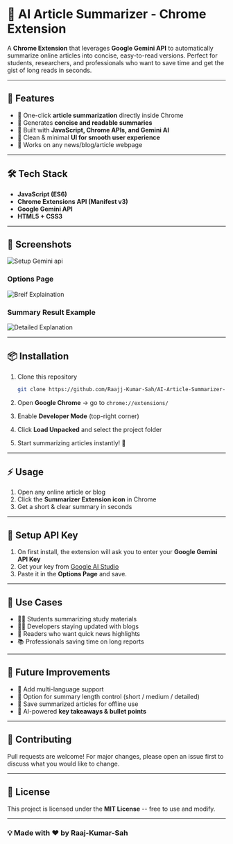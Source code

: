 ﻿# 📰 AI Article Summarizer - Chrome Extension

A **Chrome Extension** that leverages **Google Gemini API** to
automatically summarize online articles into concise, easy-to-read
versions. 
Perfect for students, researchers, and professionals who want to save
time and get the gist of long reads in seconds.

------------------------------------------------------------------------

## 🚀 Features

-   🔹 One-click **article summarization** directly inside Chrome 
-   🔹 Generates **concise and readable summaries** 
-   🔹 Built with **JavaScript, Chrome APIs, and Gemini AI** 
-   🔹 Clean & minimal **UI for smooth user experience** 
-   🔹 Works on any news/blog/article webpage

------------------------------------------------------------------------

## 🛠️ Tech Stack

-   **JavaScript (ES6)** 
-   **Chrome Extensions API (Manifest v3)** 
-   **Google Gemini API** 
-   **HTML5 + CSS3**

------------------------------------------------------------------------

## 📸 Screenshots
![Setup Gemini api](Screenshot/1.jpg)  

### Options Page  
![Breif Explaination](Screenshot/2.jpg)  

### Summary Result Example  
![Detailed Explanation](Screenshot/3.jpg) 

------------------------------------------------------------------------

## 📦 Installation

1.  Clone this repository

    ``` bash
    git clone https://github.com/Raajj-Kumar-Sah/AI-Article-Summarizer-Extension.git
    ```

2.  Open **Google Chrome** → go to `chrome://extensions/`

3.  Enable **Developer Mode** (top-right corner)

4.  Click **Load Unpacked** and select the project folder

5.  Start summarizing articles instantly! 🎉

------------------------------------------------------------------------

## ⚡ Usage

1.  Open any online article or blog
2.  Click the **Summarizer Extension icon** in Chrome
3.  Get a short & clear summary in seconds

------------------------------------------------------------------------

## 🔑 Setup API Key

1.  On first install, the extension will ask you to enter your **Google
    Gemini API Key** 
2.  Get your key from [Google AI
    Studio](https://makersuite.google.com/app/apikey) 
3.  Paste it in the **Options Page** and save.

------------------------------------------------------------------------

## 🎯 Use Cases

-   🧑‍🎓 Students summarizing study materials
-   👨‍💻 Developers staying updated with blogs
-   📰 Readers who want quick news highlights
-   📚 Professionals saving time on long reports

------------------------------------------------------------------------

## 🔮 Future Improvements

-   📌 Add multi-language support
-   📌 Option for summary length control (short / medium / detailed) 
-   📌 Save summarized articles for offline use 
-   📌 AI-powered **key takeaways & bullet points**

------------------------------------------------------------------------

## 🤝 Contributing

Pull requests are welcome! For major changes, please open an issue first
to discuss what you would like to change.

------------------------------------------------------------------------

## 📜 License

This project is licensed under the **MIT License** -- free to use and
modify.

------------------------------------------------------------------------

### 💡 Made with ❤️ by  Raaj-Kumar-Sah 


